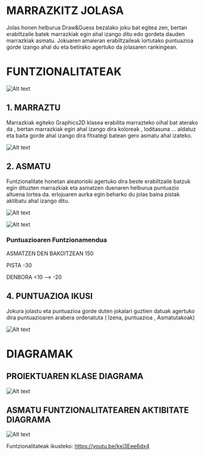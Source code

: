 # MARRAZKITZ JOLASA

Jolas honen helburua Draw&Guess bezalako joku bat egitea zen, bertan erabiltzaile batek marrazkiak egin ahal izango ditu edo gordeta dauden marrazkiak asmatu. Jokuaren amaieran erabiltzaileak lortutako puntuazioa gorde izango ahal du eta betirako agertuko da jolasaren rankingean.
# FUNTZIONALITATEAK
![Alt text](https://media.discordapp.net/attachments/805837040566534207/813731036872704090/unknown.png?width=1048&height=610 "Optional title")
## 1. MARRAZTU
  Marrazkiak egiteko Graphics2D klasea erabilita marrazteko oihal bat aterako da , bertan marrazkiak egin ahal izango dira koloreak , loditasuna ... aldatuz eta baita gorde ahal izango dira fitxategi batean gero asmatu ahal izateko.

![Alt text](https://media.discordapp.net/attachments/805837040566534207/813731778829221909/unknown.png?width=1003&height=610 "Optional title")
## 2. ASMATU

Funtzionalitate honetan aleatorioki agertuko dira beste erabiltzaile batzuk egin dituzten marrazkiak eta asmatzen duenaren helburua puntuazio altuena lortea da. erlojuaren aurka egin beharko du jolas baina pistak aktibatu ahal izango ditu.

![Alt text](https://media.discordapp.net/attachments/805837040566534207/813732594193006602/unknown.png?width=992&height=610 "Optional title")

![Alt text](https://media.discordapp.net/attachments/805837040566534207/813732709246828574/unknown.png?width=962&height=610 "Optional title")

### Puntuazioaren Funtzionamendua

ASMATZEN DEN BAKOITZEAN 150

PISTA -30

DENBORA <10 --> -20


## 4. PUNTUAZIOA IKUSI
Jokura jolastu eta puntuazioa gorde duten jokalari guztien datuak agertuko dira puntuazioaren arabera ordenatuta ( Izena, puntuazioa , Asmatutakoak) 

![Alt text](https://media.discordapp.net/attachments/805837040566534207/814031004267315200/unknown.png?width=815&height=610 "Optional title")


# DIAGRAMAK
## PROIEKTUAREN KLASE DIAGRAMA

![Alt text](https://media.discordapp.net/attachments/805837040566534207/814031989669494794/Marrazkitz.png?width=1046&height=610 "Optional title")

## ASMATU FUNTZIONALITATEAREN AKTIBITATE DIAGRAMA

![Alt text](https://media.discordapp.net/attachments/805837040566534207/814058114721906728/Asmatu.png?width=719&height=569
 "Optional title")

Funtzionalitateak ikusteko:
https://youtu.be/kxi3Eee6dx4
